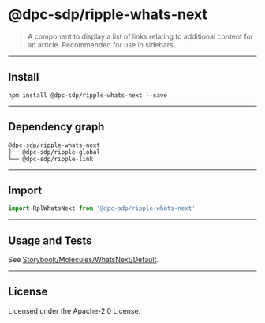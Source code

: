 <!-- GENERATED_DOCS -->
# @dpc-sdp/ripple-whats-next

> A component to display a list of links relating to additional content for an
article. Recommended for use in sidebars.

--------------------------------------------------------------------------------

## Install

```shell
npm install @dpc-sdp/ripple-whats-next --save
```

--------------------------------------------------------------------------------

## Dependency graph

```shell
@dpc-sdp/ripple-whats-next
├── @dpc-sdp/ripple-global
└── @dpc-sdp/ripple-link
```

--------------------------------------------------------------------------------

## Import

```js
import RplWhatsNext from '@dpc-sdp/ripple-whats-next'
```

--------------------------------------------------------------------------------

## Usage and Tests

See [Storybook/Molecules/WhatsNext/Default](https://ripple.sdp.vic.gov.au/?path=/story/molecules-whatsnext--default).

--------------------------------------------------------------------------------

## License

Licensed under the Apache-2.0 License.

<!-- /GENERATED_DOCS -->
